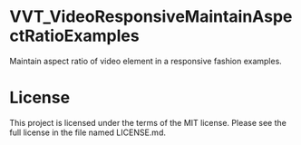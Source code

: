 # VVT_VideoResponsiveMaintainAspectRatioExamples
Maintain aspect ratio of video element in a responsive fashion examples.

# License  
This project is licensed under the terms of the MIT license. Please see the full license in the file named LICENSE.md.
